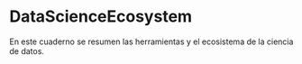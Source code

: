 # DataScienceEcosystem
En este cuaderno se resumen las herramientas y el ecosistema de la ciencia de datos.
